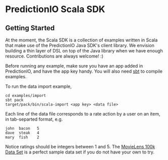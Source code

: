 PredictionIO Scala SDK
======================

Getting Started
---------------

At the moment, the Scala SDK is a collection of examples written in Scala
that make use of the PredictionIO Java SDK's client library. We envision
building a thin layer of DSL on top of the Java library when we have enough
resource. Contributions are always welcome! :)

Before running any example, make sure you have an app added in PredictionIO,
and have the app key handy. You will also need [sbt](http://www.scala-sbt.org/)
to compile examples.

To run the data import example,

    cd examples/import
    sbt pack
    target/pack/bin/scala-import <app key> <data file>

Each line of the data file corresponds to a rate action by a user on an item,
in tab-separted format, e.g.

    john  bacon   5
    dave  steak   4
    mary  fish    2

Notice ratings should be integers between 1 and 5. The
[MovieLens 100k Data Set](http://www.grouplens.org/node/73) is a perfect
sample data set if you do not have your own to try.
